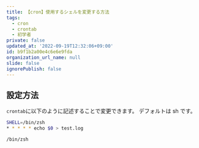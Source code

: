 ```yaml
---
title: 【cron】使用するシェルを変更する方法
tags:
  - cron
  - crontab
  - 初学者
private: false
updated_at: '2022-09-19T12:32:06+09:00'
id: b9f1b2a00e4c6e6e9fda
organization_url_name: null
slide: false
ignorePublish: false
---
```

## 設定方法
`crontab`に以下のように記述することで変更できます。
デフォルトは sh です。
```zsh
SHELL=/bin/zsh
* * * * * echo $0 > test.log 
```

```test.log
/bin/zsh
```

